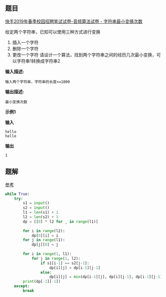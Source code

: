 ## 题目
[快手2019年春季校园招聘笔试试卷-音频算法试卷 - 字符串最小变换次数](https://www.nowcoder.com/questionTerminal/2561ad26e8804cf8801926f03708ef03)

给定两个字符串，已知可以使用三种方式进行变换
1. 插入一个字符
2. 删除一个字符
3. 更改一个字符
请设计一个算法，找到两个字符串之间的经历几次最小变换，可以字符串1转换成字符串2

**输入描述:**
```
输入两个字符串，字符串的长度<=1000
```
**输出描述:**
```
最小变换次数
```
**示例1**

**输入**
```
hello
helle
```
**输出**
```
1
```

## 题解
[参考](https://leetcode-cn.com/problems/edit-distance/solution/bian-ji-ju-chi-by-leetcode/)
```python
while True:
    try:
        s1 = input()
        s2 = input()
        l1 = len(s1) + 1
        l2 = len(s2) + 1
        dp = [[0] * l2 for _ in range(l1)]
        
        for i in range(l2):
            dp[0][i] = i
        for j in range(l1):
            dp[j][0] = j
            
        for i in range(1, l1):
            for j in range(1, l2):
                if s1[i-1] == s2[j-1]:
                    dp[i][j] = dp[i-1][j-1]
                else:
                    dp[i][j] = min(dp[i-1][j], dp[i][j-1], dp[i-1][j-1]) + 1
        print(dp[-1][-1])
    except:
        break
```
